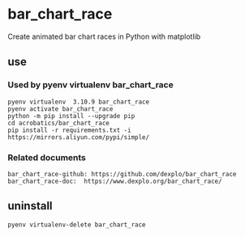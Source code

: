 # bar_chart_race

Create animated bar chart races in Python with matplotlib

## use

### Used by pyenv virtualenv bar_chart_race

    pyenv virtualenv  3.10.9 bar_chart_race
    pyenv activate bar_chart_race
    python -m pip install --upgrade pip
    cd acrobatics/bar_chart_race
    pip install -r requirements.txt -i https://mirrors.aliyun.com/pypi/simple/

### Related documents

    bar_chart_race-github: https://github.com/dexplo/bar_chart_race
    bar_chart_race-doc:  https://www.dexplo.org/bar_chart_race/

## uninstall

    pyenv virtualenv-delete bar_chart_race
